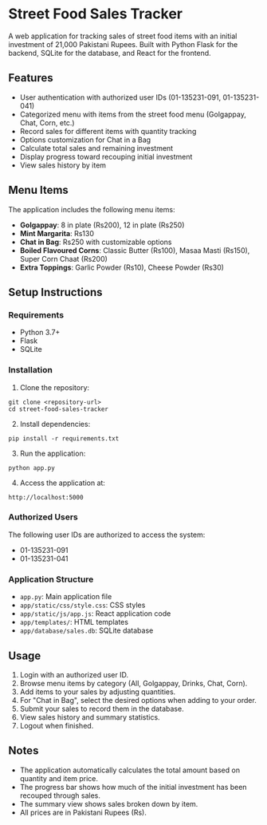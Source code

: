 # Street Food Sales Tracker

A web application for tracking sales of street food items with an initial investment of 21,000 Pakistani Rupees. Built with Python Flask for the backend, SQLite for the database, and React for the frontend.

## Features

- User authentication with authorized user IDs (01-135231-091, 01-135231-041)
- Categorized menu with items from the street food menu (Golgappay, Chat, Corn, etc.)
- Record sales for different items with quantity tracking
- Options customization for Chat in a Bag
- Calculate total sales and remaining investment
- Display progress toward recouping initial investment
- View sales history by item

## Menu Items

The application includes the following menu items:
- **Golgappay**: 8 in plate (Rs200), 12 in plate (Rs250)
- **Mint Margarita**: Rs130
- **Chat in Bag**: Rs250 with customizable options
- **Boiled Flavoured Corns**: Classic Butter (Rs100), Masaa Masti (Rs150), Super Corn Chaat (Rs200)
- **Extra Toppings**: Garlic Powder (Rs10), Cheese Powder (Rs30)

## Setup Instructions

### Requirements

- Python 3.7+
- Flask
- SQLite

### Installation

1. Clone the repository:
```
git clone <repository-url>
cd street-food-sales-tracker
```

2. Install dependencies:
```
pip install -r requirements.txt
```

3. Run the application:
```
python app.py
```

4. Access the application at:
```
http://localhost:5000
```

### Authorized Users

The following user IDs are authorized to access the system:
- 01-135231-091
- 01-135231-041

### Application Structure

- `app.py`: Main application file
- `app/static/css/style.css`: CSS styles
- `app/static/js/app.js`: React application code
- `app/templates/`: HTML templates
- `app/database/sales.db`: SQLite database

## Usage

1. Login with an authorized user ID.
2. Browse menu items by category (All, Golgappay, Drinks, Chat, Corn).
3. Add items to your sales by adjusting quantities.
4. For "Chat in Bag", select the desired options when adding to your order.
5. Submit your sales to record them in the database.
6. View sales history and summary statistics.
7. Logout when finished.

## Notes

- The application automatically calculates the total amount based on quantity and item price.
- The progress bar shows how much of the initial investment has been recouped through sales.
- The summary view shows sales broken down by item.
- All prices are in Pakistani Rupees (Rs). 
